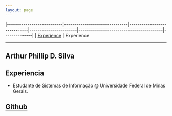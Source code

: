 ```yaml
---
layout: page
---
```

|---------------------------|-------------------------------|-----------------------------|-----------------------|-----------------------------------------|--------------|
| [Experience](#experiencia) |
Experience
- - -

## **Arthur Phillip D. Silva**

## Experiencia
* Estudante de Sistemas de Informação @ Universidade Federal de Minas Gerais.

## [Github](https://github.com/artphil7)

